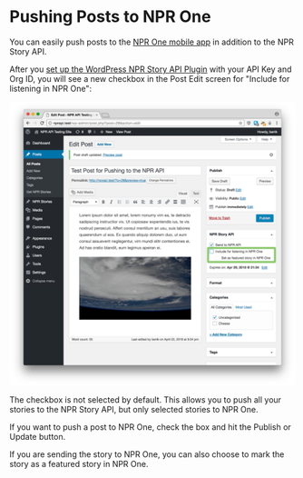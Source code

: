 # Pushing Posts to NPR One

You can easily push posts to the [NPR One mobile app](https://www.npr.org/about/products/npr-one/) in addition to the NPR Story API.

After you [set up the WordPress NPR Story API Plugin](settings.md) with your API Key and Org ID, you will see a new checkbox in the Post Edit screen for "Include for listening in NPR One":

![Send to NPR One checkbox in the WordPress post edit screen](assets/img/test-post-npr-one.png)

The checkbox is not selected by default. This allows you to push all your stories to the NPR Story API, but only selected stories to NPR One.

If you want to push a post to NPR One, check the box and hit the Publish or Update button.

If you are sending the story to NPR One, you can also choose to mark the story as a featured story in NPR One.
